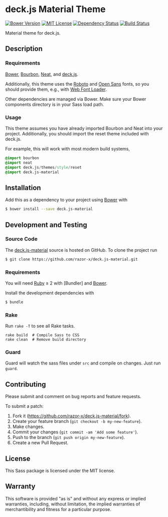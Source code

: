 # deck.js Material Theme

[![Bower Version](https://img.shields.io/bower/v/deck.js-material.svg)](http://bower.io/search/?q=deck.js-material)
[![MIT License](https://img.shields.io/badge/license-MIT-red.svg)](./LICENSE.txt)
[![Dependency Status](https://img.shields.io/gemnasium/razor-x/deck.js-material.svg)](https://gemnasium.com/razor-x/deck.js-material)
[![Build Status](https://img.shields.io/travis/razor-x/deck.js-material.svg)](https://travis-ci.org/razor-x/deck.js-material)

Material theme for deck.js.

## Description

### Requirements

[Bower], [Bourbon], [Neat], and [deck.js].

Additionally, this theme uses the [Roboto] and [Open Sans] fonts,
so you should provide them, e.g., with [Web Font Loader].

Other dependencies are managed via Bower.
Make sure your Bower components directory is in your Sass load path.

[Bourbon]: http://bourbon.io/
[deck.js]: http://imakewebthings.com/deck.js/
[Neat]: http://neat.bourbon.io/
[Open Sans]: https://www.google.com/fonts/specimen/Open+Sans
[Roboto]: https://www.google.com/fonts/specimen/Roboto
[Web Font Loader]: https://developers.google.com/fonts/docs/webfont_loader

### Usage

This theme assumes you have already imported
Bourbon and Neat into your project.
Additionally, you should import the reset theme
included with deck.js.

For example, this will work with most modern build systems,

````sass
@import bourbon
@import neat
@import deck.js/themes/style/reset
@import deck.js-material
````

## Installation

Add this as a dependency
to your project using [Bower] with

````bash
$ bower install --save deck.js-material
````

[Bower]: http://bower.io/

## Development and Testing

### Source Code

The [deck.js-material](https://github.com/razor-x/deck.js-material)
source is hosted on GitHub.
To clone the project run

````bash
$ git clone https://github.com/razor-x/deck.js-material.git
````

### Requirements

You will need [Ruby] ≥ 2 with [Bundler] and [Bower].

Install the development dependencies with

````bash
$ bundle
````

[Ruby]: https://www.ruby-lang.org/

### Rake

Run `rake -T` to see all Rake tasks.

````
rake build  # Compile Sass to CSS
rake clean  # Remove build directory
````

### Guard

Guard will watch the sass files under `src` and compile on changes.
Just run `guard`.

## Contributing

Please submit and comment on bug reports and feature requests.

To submit a patch:

1. Fork it (https://github.com/razor-x/deck.js-material/fork).
2. Create your feature branch (`git checkout -b my-new-feature`).
3. Make changes.
4. Commit your changes (`git commit -am 'Add some feature'`).
5. Push to the branch (`git push origin my-new-feature`).
6. Create a new Pull Request.

## License

This Sass package is licensed under the MIT license.

## Warranty

This software is provided "as is" and without any express or
implied warranties, including, without limitation, the implied
warranties of merchantibility and fitness for a particular
purpose.
